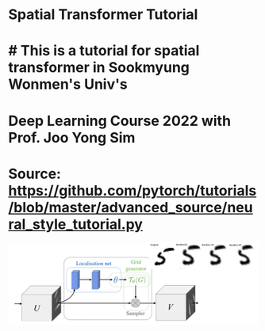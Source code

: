# Spatial Transformer Tutorial

# # This is a tutorial for spatial transformer in Sookmyung Wonmen's Univ's
# Deep Learning Course 2022 with Prof. Joo Yong Sim
# Source: https://github.com/pytorch/tutorials/blob/master/advanced_source/neural_style_tutorial.py


<div align="center">
  <img src="spatial_transformer.png"/>
</div>
<br>
